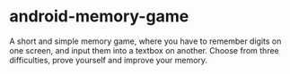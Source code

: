﻿# android-memory-game
A short and simple memory game, where you have to remember digits on one screen, and input them into a textbox on another. Choose from three difficulties, prove yourself and improve your memory.
